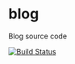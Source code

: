 # blog
Blog source code 

[![Build Status](https://travis-ci.com/apt-helion/blog.svg?branch=master)](https://travis-ci.com/apt-helion/blog)

